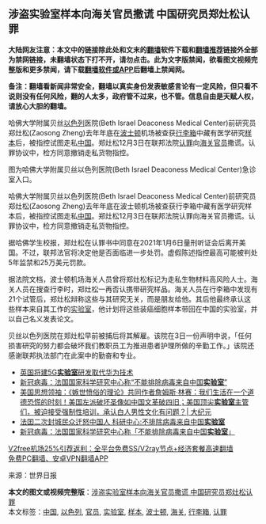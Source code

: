  <h2>涉盗实验室样本向海关官员撒谎 中国研究员郑灶松认罪</h2> <p class="notice"><b>大陆网友注意：本文中的链接除此处和文末的<a href="https://github.com/bannedbook/fanqiang" >翻墙</a>软件下载和<a href="https://github.com/killgcd/justmysocks/blob/master/README.md">翻墙推荐</a>链接外全部为禁网链接，未翻墙状态下打不开，请勿点击。此为文字版禁闻，欲看图文视频完整版和更多禁闻，请下载<a href="https://github.com/bannedbook/fanqiang">翻墙软件或APP</a>后翻墙上禁闻网。</p><p>备注：翻墙看新闻非常安全，翻墙以真实身份发表敏感言论有一定风险，但只看不说则没有任何风险，翻的人太多，政府管不过来，也不管。信息自由是天赋人权，请放心大胆的翻墙。</b></p>  <div class="entry"> <p id="summary">哈佛大学附属贝丝<a href="https://www.bannedbook.org/bnews/tag/%e4%bb%a5%e8%89%b2%e5%88%97/" class="st_tag internal_tag" rel="tag" title="标签 以色列 下的日志">以色列</a>医院(Beth Israel Deaconess Medical Center)前研究员郑灶松(Zaosong Zheng)去年年底在<a href="https://www.bannedbook.org/bnews/tag/%e6%b3%a2%e5%a3%ab%e9%a1%bf/" class="st_tag internal_tag" rel="tag" title="标签 波士顿 下的日志">波士顿</a>机场被查获<a href="https://www.bannedbook.org/bnews/tag/%e8%a1%8c%e6%9d%8e%e7%ae%b1/" class="st_tag internal_tag" rel="tag" title="标签 行李箱 下的日志">行李箱</a>中藏有医学研究<a href="https://www.bannedbook.org/bnews/tag/%E6%A0%B7%E6%9C%AC/" class="st_tag internal_tag" rel="tag" title="标签 样本 下的日志">样本</a>后，被指控试图走私<span class='wp_keywordlink_affiliate'><a href="https://www.bannedbook.org/" title="中国" target="_blank">中国</a></span>。郑灶松12月3日在联邦法院<a href="https://www.bannedbook.org/bnews/tag/%E8%AE%A4%E7%BD%AA/" class="st_tag internal_tag" rel="tag" title="标签 认罪 下的日志">认罪</a>向<a href="https://www.bannedbook.org/bnews/tag/%e6%b5%b7%e5%85%b3/" class="st_tag internal_tag" rel="tag" title="标签 海关 下的日志">海关</a><a href="https://www.bannedbook.org/bnews/tag/%E5%AE%98%E5%91%98/" class="st_tag internal_tag" rel="tag" title="标签 官员 下的日志">官员</a>撒谎。认罪协议中，检方同意撤销走私货物指控。</p> <p id="conimg">图为哈佛大学附属贝丝以色列医院(Beth Israel Deaconess Medical Center)急诊室入口。</p>  <p>哈佛大学附属贝丝以色列医院(Beth Israel Deaconess Medical Center)前研究员郑灶松(Zaosong Zheng)去年年底在波士顿机场被查获行李箱中藏有医学研究样本后，被指控试图走私<a href="https://www.bannedbook.org/bnews/tag/%E4%B8%AD%E5%9B%BD/" class="st_tag internal_tag" rel="tag" title="标签 中国 下的日志">中国</a>。郑灶松12月3日在联邦法院认罪向海关官员撒谎。认罪协议中，检方同意撤销走私货物指控。</p> <p>据哈佛学生校报，郑灶松在认罪书中同意在2021年1月6日量刑听证会后离开美国。不过，联邦法官将决定他是否面临进一步处罚。虚假陈述指控最高可能被判处5年监禁和25万美元罚款。</p>  <p>据法院文档，波士顿机场海关人员曾将郑灶松标记为走私生物材料高风险人士。海关人员在搜查行李时，郑灶松一再否认携带研究样品。海关人员在行李箱中发现有21个试管后，郑灶松辩称这些与其研究无关，而是朋友给他。其后他最终承认这些样本来自其工作的<a href="https://www.bannedbook.org/bnews/tag/%E5%AE%9E%E9%AA%8C%E5%AE%A4/" class="st_tag internal_tag" rel="tag" title="标签 实验室 下的日志">实验室</a>，他计划将这些装癌细胞样本带回在中国的实验室，并以自己名义发表论文。</p> <p>贝丝以色列医院在郑灶松早前被捕后将其解雇。该院在3日一份声明中说，「任何损害研究的努力都会破坏我们教职员工为推进患者护理所做的辛勤工作。」该院还感谢联邦执法部门在此案中的勤奋和专业。</p>  <ul class='op-related-articles' title='相关阅读'> <li><a href='https://www.bannedbook.org/bnews/baitai/20201202/1440926.html' target='_blank'>英国将建5G<b>实验室</b>研发取代华为技术</a></li> <li><a href='https://www.bannedbook.org/bnews/cbnews/20201106/1426485.html' target='_blank'>新冠病毒：法国国家科学研究中心称“不能排除病毒来自中国<b>实验室</b>”</a></li> <li><a href='https://www.bannedbook.org/bnews/cbnews/20201104/1425337.html' target='_blank'>美国思想领袖：《嫉世愤俗的理论》共同作者詹姆斯·林赛：我们生活在一个道德恐慌的时刻！美国左派破坏圣像如中国文革破四旧；美国顶尖<b>实验室</b>主管们，被迫接受强制性培训，承认白人男性文化有问题？| 大纪元</a></li> <li><a href='https://www.bannedbook.org/bnews/headline/20201103/1424589.html' target='_blank'>法囯二次封城民众迁怒中国人 科研中心:不排除病毒来自中国<b>实验室</b></a></li> <li><a href='https://www.bannedbook.org/bnews/headline/20201102/1424212.html' target='_blank'>新冠病毒：法国国家科学研究中心称「不能排除病毒来自中国<b>实验室</b>」</a></li> </ul> <p class="texttj"> <a href="https://github.com/bannedbook/fanqiang/wiki/V2ray%E6%9C%BA%E5%9C%BA" target="_blank">V2free机场25%引荐返利：全平台免费SS/V2ray节点+经济套餐高速翻墙</a><br/> <a href="https://github.com/bannedbook/fanqiang/wiki/%E7%A6%81%E9%97%BB%E7%BD%91%E5%AE%89%E5%8D%93%E7%BF%BB%E5%A2%99%E6%96%B0%E9%97%BBAPP" target="_blank">免费PC翻墙、安卓VPN翻墙APP</a></p><p> 来源：世界日报 </p><a name='sharetosocial'></a>       <div><b>本文的图文或视频完整版</b>：<a href='https://www.bannedbook.org/bnews/cbnews/20201205/1442443.html'>涉盗实验室样本向海关官员撒谎 中国研究员郑灶松认罪</a></div>  </div><!--END ENTRY--> <div class="postfooter"> <div>本文标签：<a href="https://www.bannedbook.org/bnews/tag/%E4%B8%AD%E5%9B%BD/" rel="tag">中国</a>, <a href="https://www.bannedbook.org/bnews/tag/%e4%bb%a5%e8%89%b2%e5%88%97/" rel="tag">以色列</a>, <a href="https://www.bannedbook.org/bnews/tag/%E5%AE%98%E5%91%98/" rel="tag">官员</a>, <a href="https://www.bannedbook.org/bnews/tag/%E5%AE%9E%E9%AA%8C%E5%AE%A4/" rel="tag">实验室</a>, <a href="https://www.bannedbook.org/bnews/tag/%E6%A0%B7%E6%9C%AC/" rel="tag">样本</a>, <a href="https://www.bannedbook.org/bnews/tag/%e6%b3%a2%e5%a3%ab%e9%a1%bf/" rel="tag">波士顿</a>, <a href="https://www.bannedbook.org/bnews/tag/%e6%b5%b7%e5%85%b3/" rel="tag">海关</a>, <a href="https://www.bannedbook.org/bnews/tag/%e8%a1%8c%e6%9d%8e%e7%ae%b1/" rel="tag">行李箱</a>, <a href="https://www.bannedbook.org/bnews/tag/%E8%AE%A4%E7%BD%AA/" rel="tag">认罪</a></div>  </div><!--END POSTFOOTER--> 
